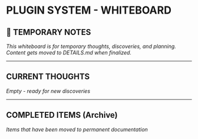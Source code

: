 # PLUGIN SYSTEM - WHITEBOARD

## 📝 TEMPORARY NOTES

*This whiteboard is for temporary thoughts, discoveries, and planning. Content gets moved to DETAILS.md when finalized.*

---

## CURRENT THOUGHTS

*Empty - ready for new discoveries*

---

## COMPLETED ITEMS (Archive)

*Items that have been moved to permanent documentation*